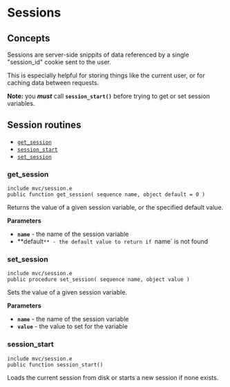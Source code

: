 # Sessions

## Concepts

Sessions are server-side snippits of data referenced by a single "session_id" cookie sent to the user.

This is especially helpful for storing things like the current user, or for caching data between requests.

**Note:** you ***must*** call **`session_start()`** before trying to get or set session variables.

## Session routines

* [`get_session`](#get_session)
* [`session_start`](#session_start)
* [`set_session`](#set_session)

### get_session

`include mvc/session.e`  
`public function get_session( sequence name, object default = 0 )`

Returns the value of a given session variable, or the specified default value.

**Parameters**

- **`name`** - the name of the session variable
- **default`** - the default value to return if `name` is not found

### set_session

`include mvc/session.e`  
`public procedure set_session( sequence name, object value )`

Sets the value of a given session variable.

**Parameters**

- **`name`** - the name of the session variable
- **`value`** - the value to set for the variable

### session_start

`include mvc/session.e`  
`public function session_start()`

Loads the current session from disk or starts a new session if none exists.

